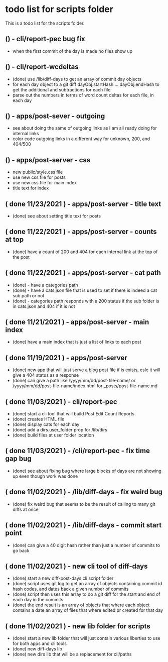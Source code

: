 # todo list for scripts folder

This is a todo list for the scripts folder.

## () - cli/report-pec bug fix
* when the first commit of the day is made no files show up

## () - cli/report-wcdeltas
* (done) use /lib/diff-days to get an array of commit day objects
* for each day object to a git diff dayObj.startHash ... dayObj.endHash to get the additional and subtractions for each file
* parse out the numbers in terms of word count deltas for each file, in each day

## () - apps/post-sever - outgoing
* see about doing the same of outgoing links as I am all ready doing for internal links
* color code outgoing links in a different way for unknown, 200, and 404/500

## () - apps/post-server - css
* new public/style.css file
* use new css file for posts
* use new css file for main index
* title text for index

## ( done 11/23/2021 ) - apps/post-server - title text
* (done) see about setting title text for posts

## ( done 11/22/2021 ) - apps/post-server - counts at top
* (done) have a count of 200 and 404 for each internal link at the top of the post

## ( done 11/22/2021 ) - apps/post-server - cat path
* (done) - have a categories path
* (done) - have a cats.json file that is used to set if there is indeed a cat sub path or not
* (done) - categories path responds with a 200 status if the sub folder is in cats.json and 404 if it is not

## ( done 11/21/2021 ) - apps/post-server - main index
* (done) have a main index that is just a list of links to each post

## ( done 11/19/2021 ) - apps/post-server
* (done) new app that will just serve a blog post file if is exists, esle it will give a 404 status as a response
* (done) can give a path like /yyyy/mm/dd/post-file-name/ or /yyyy/mm/dd/post-file-name/index.html for \_posts/post-file-name.md

## ( done 11/03/2021 ) - cli/report-pec
* (done) start a cli tool that will build Post Edit Count Reports
* (done) creates HTML file
* (done) display cats for each day
* (done) add a dirs.user_folder prop for /lib/dirs
* (done) build files at user folder location

## ( done 11/03/2021 ) - /cli/report-pec - fix time gap bug
* (done) see about fixing bug where large blocks of days are not showing up even though work was done

## ( done 11/02/2021 ) - /lib/diff-days - fix weird bug
* (done) fix weird bug that seems to be the result of calling to many git diffs at once

## ( done 11/02/2021 ) - /lib/diff-days - commit start point
* (done) can give a 40 digit hash rather than just a number of commits to go back 

## ( done 11/02/2021 ) - new cli tool of diff-days
* (done) start a new diff-post-days cli script folder
* (done) script uses git log to get an array of objects containing commit id hash codes, and dates back a given number of commits
* (done) script then uses this array to do a git diff for the start and end of each day in the commits
* (done) the end result is an array of objects that where each object contains a date an array of files that where edited pr created for that day

## ( done 11/02/2021 ) - new lib folder for scripts
* (done) start a new lib folder that will just contain various liberties to use for both apps and cli tools
* (done) new diff-days lib
* (done) new dirs lib that will be a replacement for cli/paths